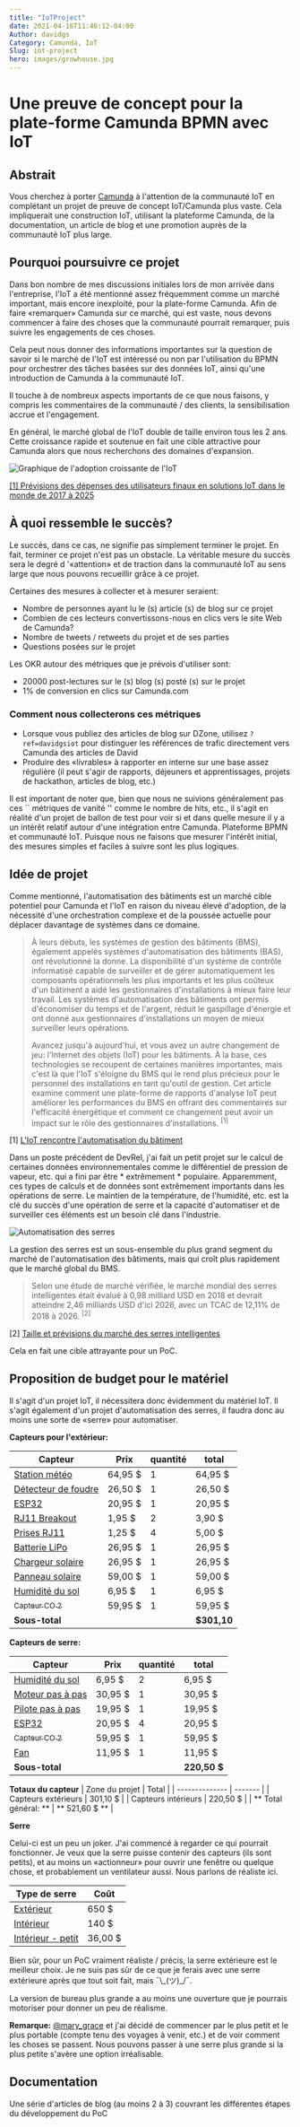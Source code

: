 ```yaml
---
title: "IoTProject"
date: 2021-04-16T11:46:12-04:00
Author: davidgs
Category: Camunda, IoT
Slug: iot-project
hero: images/growhouse.jpg
---
```


# Une preuve de concept pour la plate-forme Camunda BPMN avec IoT

## Abstrait
Vous cherchez à porter [Camunda](https://camunda.com?ref=davidgsiot) à l'attention de la communauté IoT en complétant un projet de preuve de concept IoT/Camunda plus vaste. Cela impliquerait une construction IoT, utilisant la plateforme Camunda, de la documentation, un article de blog et une promotion auprès de la communauté IoT plus large.

## Pourquoi poursuivre ce projet
Dans bon nombre de mes discussions initiales lors de mon arrivée dans l'entreprise, l'IoT a été mentionné assez fréquemment comme un marché important, mais encore inexploité, pour la plate-forme Camunda. Afin de faire «remarquer» Camunda sur ce marché, qui est vaste, nous devons commencer à faire des choses que la communauté pourrait remarquer, puis suivre les engagements de ces choses.

Cela peut nous donner des informations importantes sur la question de savoir si le marché de l'IoT est intéressé ou non par l'utilisation du BPMN pour orchestrer des tâches basées sur des données IoT, ainsi qu'une introduction de Camunda à la communauté IoT.

Il touche à de nombreux aspects importants de ce que nous faisons, y compris les commentaires de la communauté / des clients, la sensibilisation accrue et l'engagement.

En général, le marché global de l'IoT double de taille environ tous les 2 ans. Cette croissance rapide et soutenue en fait une cible attractive pour Camunda alors que nous recherchons des domaines d'expansion.

![Graphique de l'adoption croissante de l'IoT](/posts/category/camunda/iot-project/images/iotGrowthChart.png)

[[1] Prévisions des dépenses des utilisateurs finaux en solutions IoT dans le monde de 2017 à 2025](https://www.statista.com/statistics/976313/global-iot-market-size/)

## À quoi ressemble le succès?
Le succès, dans ce cas, ne signifie pas simplement terminer le projet. En fait, terminer ce projet n'est pas un obstacle. La véritable mesure du succès sera le degré d '«attention» et de traction dans la communauté IoT au sens large que nous pouvons recueillir grâce à ce projet.

Certaines des mesures à collecter et à mesurer seraient:
- Nombre de personnes ayant lu le (s) article (s) de blog sur ce projet
- Combien de ces lecteurs convertissons-nous en clics vers le site Web de Camunda?
- Nombre de tweets / retweets du projet et de ses parties
- Questions posées sur le projet

Les OKR autour des métriques que je prévois d'utiliser sont:
- 20000 post-lectures sur le (s) blog (s) posté (s) sur le projet
- 1% de conversion en clics sur Camunda.com

### Comment nous collecterons ces métriques
- Lorsque vous publiez des articles de blog sur DZone, utilisez `?ref=davidgsiot` pour distinguer les références de trafic directement vers Camunda des articles de David
- Produire des «livrables» à rapporter en interne sur une base assez régulière (il peut s'agir de rapports, déjeuners et apprentissages, projets de hackathon, articles de blog, etc.)

Il est important de noter que, bien que nous ne suivions généralement pas ces `` métriques de vanité '' comme le nombre de hits, etc., il s'agit en réalité d'un projet de ballon de test pour voir si et dans quelle mesure il y a un intérêt relatif autour d'une intégration entre Camunda. Plateforme BPMN et communauté IoT. Puisque nous ne faisons que mesurer l'intérêt initial, des mesures simples et faciles à suivre sont les plus logiques.

## Idée de projet

Comme mentionné, l'automatisation des bâtiments est un marché cible potentiel pour Camunda et l'IoT en raison du niveau élevé d'adoption, de la nécessité d'une orchestration complexe et de la poussée actuelle pour déplacer davantage de systèmes dans ce domaine.

> À leurs débuts, les systèmes de gestion des bâtiments (BMS), également appelés systèmes d'automatisation des bâtiments (BAS), ont révolutionné la donne. La disponibilité d'un système de contrôle informatisé capable de surveiller et de gérer automatiquement les composants opérationnels les plus importants et les plus coûteux d'un bâtiment a aidé les gestionnaires d'installations à mieux faire leur travail. Les systèmes d'automatisation des bâtiments ont permis d'économiser du temps et de l'argent, réduit le gaspillage d'énergie et ont donné aux gestionnaires d'installations un moyen de mieux surveiller leurs opérations.
>
> Avancez jusqu'à aujourd'hui, et vous avez un autre changement de jeu: l'Internet des objets (IoT) pour les bâtiments. À la base, ces technologies se recoupent de certaines manières importantes, mais c'est là que l'IoT s'éloigne du BMS qui le rend plus précieux pour le personnel des installations en tant qu'outil de gestion. Cet article examine comment une plate-forme de rapports d'analyse IoT peut améliorer les performances du BMS en offrant des commentaires sur l'efficacité énergétique et comment ce changement peut avoir un impact sur le rôle des gestionnaires d'installations. <sup>[1]</sup>

[1] [L'IoT rencontre l'automatisation du bâtiment](https://www.iotforall.com/iot-meets-building-automation)

Dans un poste précédent de DevRel, j'ai fait un petit projet sur le calcul de certaines données environnementales comme le différentiel de pression de vapeur, etc. qui a fini par être * extrêmement * populaire. Apparemment, ces types de calculs et de données sont extrêmement importants dans les opérations de serre. Le maintien de la température, de l'humidité, etc. est la clé du succès d'une opération de serre et la capacité d'automatiser et de surveiller ces éléments est un besoin clé dans l'industrie.

![Automatisation des serres](/posts/category/camunda/iot-project/images/smart-greenhouse-overview-01.png)

La gestion des serres est un sous-ensemble du plus grand segment du marché de l'automatisation des bâtiments, mais qui croît plus rapidement que le marché global du BMS.

> Selon une étude de marché vérifiée, le marché mondial des serres intelligentes était évalué à 0,98 milliard USD en 2018 et devrait atteindre 2,46 milliards USD d'ici 2026, avec un TCAC de 12,11% de 2018 à 2026. <sup>[2]</sup>

[2] [Taille et prévisions du marché des serres intelligentes](https://www.verifiedmarketresearch.com/product/global-smart-greenhouse-market-size-and-forecast-to-2025/)

Cela en fait une cible attrayante pour un PoC.

## Proposition de budget pour le matériel

Il s'agit d'un projet IoT, il nécessitera donc évidemment du matériel IoT. Il s'agit également d'un projet d'automatisation des serres, il faudra donc au moins une sorte de «serre» pour automatiser.

**Capteurs pour l'extérieur:**

| Capteur | Prix | quantité | total |
| -------- | ------- | ---------- | ------- |
| [Station météo](https://www.sparkfun.com/products/15901) | 64,95 $ | 1 | 64,95 $ |
| [Détecteur de foudre](https://www.sparkfun.com/products/15441) | 26,50 $ | 1 | 26,50 $ |
| [ESP32](https://www.sparkfun.com/products/17381) | 20,95 $ | 1 | 20,95 $ |
| [RJ11 Breakout](https://www.sparkfun.com/products/14021) | 1,95 $ | 2 | 3,90 $ |
| [Prises RJ11](https://www.sparkfun.com/products/132) | 1,25 $ | 4 | 5,00 $ |
| [Batterie LiPo](https://www.sparkfun.com/products/13856) | 26,95 $ | 1 | 26,95 $ |
| [Chargeur solaire](https://www.sparkfun.com/products/12885) | 26,95 $ | 1 | 26,95 $ |
| [Panneau solaire](https://www.sparkfun.com/products/13783) | 59,00 $ | 1 | 59,00 $ |
| [Humidité du sol](https://www.sparkfun.com/products/13637) | 6,95 $ | 1 | 6,95 $ |
| [ <sub>Capteur CO 2</sub> ](https://www.sparkfun.com/products/15112) | 59,95 $ | 1 | 59,95 $ |
| **Sous-total** | | | **$301,10** |



**Capteurs de serre:**

| Capteur | Prix | quantité | total |
| -------- | ------- | ---------- | ------- |
| [Humidité du sol](https://www.sparkfun.com/products/13637) | 6,95 $ | 2 | 6,95 $ | 13,90 $ |
| [Moteur pas à pas](https://www.sparkfun.com/products/13656) | 30,95 $ | 1 | 30,95 $ |
| [Pilote pas à pas](https://www.sparkfun.com/products/16836) | 19,95 $ | 1 | 19,95 $ |
| [ESP32](https://www.sparkfun.com/products/17381) | 20,95 $ | 4 | 20,95 $ | 83,81 $ |
| [ <sub>Capteur CO 2</sub> ](https://www.sparkfun.com/products/15112) | 59,95 $ | 1 | 59,95 $ |
| [Fan](https://www.sparkfun.com/products/15708) | 11,95 $ | 1 | 11,95 $ |
| **Sous-total** | | | **220,50 $** |

**Totaux du capteur**
| Zone du projet | Total |
| -------------- | ------- |
| Capteurs extérieurs | 301,10 $ |
| Capteurs intérieurs | 220,50 $ |
| ** Total général: ** | ** 521,60 $ ** |


**Serre**

Celui-ci est un peu un joker. J'ai commencé à regarder ce qui pourrait fonctionner. Je veux que la serre puisse contenir des capteurs (ils sont petits), et au moins un «actionneur» pour ouvrir une fenêtre ou quelque chose, et probablement un ventilateur aussi. Nous parlons de réaliste ici.

| Type de serre | Coût |
| ----------------- | ------ |
| [Extérieur](https://www.worldofgreenhouses.com/products/hybrid-greenhouse-series) | 650 $ |
| [Intérieur](https://www.hpotter.com/buy-terrariums/h-potter-terrarium-classic-wardian-case-for-plants) | 140 $ |
| [Intérieur - petit](https://www.amazon.com/Purzest-Terrarium-Geometric-Tabletop-Succulent) | 36,00 $ |


Bien sûr, pour un PoC vraiment réaliste / précis, la serre extérieure est le meilleur choix. Je ne suis pas sûr de ce que je ferais avec une serre extérieure après que tout soit fait, mais ¯\\\_(ツ)\_/¯.

La version de bureau plus grande a au moins une ouverture que je pourrais motoriser pour donner un peu de réalisme.

**Remarque:** [@mary_grace](https://twitter.com/mary_grace) et j'ai décidé de commencer par le plus petit et le plus portable (compte tenu des voyages à venir, etc.) et de voir comment les choses se passent. Nous pouvons passer à une serre plus grande si la plus petite s'avère une option irréalisable.

## Documentation
Une série d'articles de blog (au moins 2 à 3) couvrant les différentes étapes du développement du PoC
